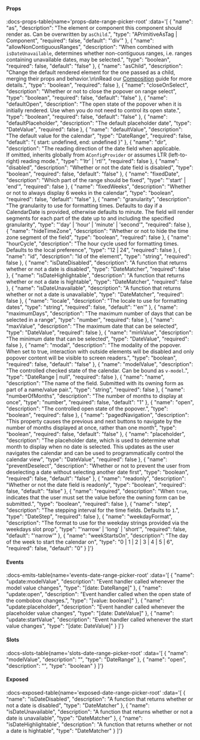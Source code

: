 <!-- This file was automatic generated. Do not edit it manually -->

#### Props
:docs-props-table{name='props-date-range-picker-root' :data='[
  {
    "name": "as",
    "description": "The element or component this component should render as. Can be overwritten by `asChild`.",
    "type": "APrimitiveAsTag | Component",
    "required": false,
    "default": "\'div\'"
  },
  {
    "name": "allowNonContiguousRanges",
    "description": "When combined with `isDateUnavailable`, determines whether non-contiguous ranges, i.e. ranges containing unavailable dates, may be selected.",
    "type": "boolean",
    "required": false,
    "default": "false"
  },
  {
    "name": "asChild",
    "description": "Change the default rendered element for the one passed as a child, merging their props and behavior.\\n\\nRead our [Composition](https://akar.vinicunca.dev/core/guides/composition) guide for more details.",
    "type": "boolean",
    "required": false
  },
  {
    "name": "closeOnSelect",
    "description": "Whether or not to close the popover on range select",
    "type": "boolean",
    "required": false,
    "default": "false"
  },
  {
    "name": "defaultOpen",
    "description": "The open state of the popover when it is initially rendered. Use when you do not need to control its open state.",
    "type": "boolean",
    "required": false,
    "default": "false"
  },
  {
    "name": "defaultPlaceholder",
    "description": "The default placeholder date",
    "type": "DateValue",
    "required": false
  },
  {
    "name": "defaultValue",
    "description": "The default value for the calendar",
    "type": "DateRange",
    "required": false,
    "default": "{ start: undefined, end: undefined }"
  },
  {
    "name": "dir",
    "description": "The reading direction of the date field when applicable. <br> If omitted, inherits globally from `AConfigProvider` or assumes LTR (left-to-right) reading mode.",
    "type": "\'ltr\' | \'rtl\'",
    "required": false
  },
  {
    "name": "disabled",
    "description": "Whether or not the date field is disabled",
    "type": "boolean",
    "required": false,
    "default": "false"
  },
  {
    "name": "fixedDate",
    "description": "Which part of the range should be fixed",
    "type": "\'start\' | \'end\'",
    "required": false
  },
  {
    "name": "fixedWeeks",
    "description": "Whether or not to always display 6 weeks in the calendar",
    "type": "boolean",
    "required": false,
    "default": "false"
  },
  {
    "name": "granularity",
    "description": "The granularity to use for formatting times. Defaults to day if a CalendarDate is provided, otherwise defaults to minute. The field will render segments for each part of the date up to and including the specified granularity",
    "type": "\'day\' | \'hour\' | \'minute\' | \'second\'",
    "required": false
  },
  {
    "name": "hideTimeZone",
    "description": "Whether or not to hide the time zone segment of the field",
    "type": "boolean",
    "required": false
  },
  {
    "name": "hourCycle",
    "description": "The hour cycle used for formatting times. Defaults to the local preference",
    "type": "12 | 24",
    "required": false
  },
  {
    "name": "id",
    "description": "Id of the element",
    "type": "string",
    "required": false
  },
  {
    "name": "isDateDisabled",
    "description": "A function that returns whether or not a date is disabled",
    "type": "DateMatcher",
    "required": false
  },
  {
    "name": "isDateHighlightable",
    "description": "A function that returns whether or not a date is hightable",
    "type": "DateMatcher",
    "required": false
  },
  {
    "name": "isDateUnavailable",
    "description": "A function that returns whether or not a date is unavailable",
    "type": "DateMatcher",
    "required": false
  },
  {
    "name": "locale",
    "description": "The locale to use for formatting dates",
    "type": "string",
    "required": false,
    "default": "\'en\'"
  },
  {
    "name": "maximumDays",
    "description": "The maximum number of days that can be selected in a range",
    "type": "number",
    "required": false
  },
  {
    "name": "maxValue",
    "description": "The maximum date that can be selected",
    "type": "DateValue",
    "required": false
  },
  {
    "name": "minValue",
    "description": "The minimum date that can be selected",
    "type": "DateValue",
    "required": false
  },
  {
    "name": "modal",
    "description": "The modality of the popover. When set to true, interaction with outside elements will be disabled and only popover content will be visible to screen readers.",
    "type": "boolean",
    "required": false,
    "default": "false"
  },
  {
    "name": "modelValue",
    "description": "The controlled checked state of the calendar. Can be bound as `v-model`.",
    "type": "DateRange | null",
    "required": false
  },
  {
    "name": "name",
    "description": "The name of the field. Submitted with its owning form as part of a name/value pair.",
    "type": "string",
    "required": false
  },
  {
    "name": "numberOfMonths",
    "description": "The number of months to display at once",
    "type": "number",
    "required": false,
    "default": "1"
  },
  {
    "name": "open",
    "description": "The controlled open state of the popover.",
    "type": "boolean",
    "required": false
  },
  {
    "name": "pagedNavigation",
    "description": "This property causes the previous and next buttons to navigate by the number of months displayed at once, rather than one month",
    "type": "boolean",
    "required": false,
    "default": "false"
  },
  {
    "name": "placeholder",
    "description": "The placeholder date, which is used to determine what month to display when no date is selected. This updates as the user navigates the calendar and can be used to programmatically control the calendar view",
    "type": "DateValue",
    "required": false
  },
  {
    "name": "preventDeselect",
    "description": "Whether or not to prevent the user from deselecting a date without selecting another date first",
    "type": "boolean",
    "required": false,
    "default": "false"
  },
  {
    "name": "readonly",
    "description": "Whether or not the date field is readonly",
    "type": "boolean",
    "required": false,
    "default": "false"
  },
  {
    "name": "required",
    "description": "When `true`, indicates that the user must set the value before the owning form can be submitted.",
    "type": "boolean",
    "required": false
  },
  {
    "name": "step",
    "description": "The stepping interval for the time fields. Defaults to `1`.",
    "type": "DateStep",
    "required": false
  },
  {
    "name": "weekdayFormat",
    "description": "The format to use for the weekday strings provided via the weekdays slot prop",
    "type": "\'narrow\' | \'long\' | \'short\'",
    "required": false,
    "default": "\'narrow\'"
  },
  {
    "name": "weekStartsOn",
    "description": "The day of the week to start the calendar on",
    "type": "0 | 1 | 2 | 3 | 4 | 5 | 6",
    "required": false,
    "default": "0"
  }
]'} 

#### Events

:docs-emits-table{name='events-date-range-picker-root' :data='[
  {
    "name": "update:modelValue",
    "description": "Event handler called whenever the model value changes",
    "type": "[date: DateRange]"
  },
  {
    "name": "update:open",
    "description": "Event handler called when the open state of the combobox changes.",
    "type": "[value: boolean]"
  },
  {
    "name": "update:placeholder",
    "description": "Event handler called whenever the placeholder value changes",
    "type": "[date: DateValue]"
  },
  {
    "name": "update:startValue",
    "description": "Event handler called whenever the start value changes",
    "type": "[date: DateValue]"
  }
]'} 

#### Slots

:docs-slots-table{name='slots-date-range-picker-root' :data='[
  {
    "name": "modelValue",
    "description": "",
    "type": "DateRange"
  },
  {
    "name": "open",
    "description": "",
    "type": "boolean"
  }
]'} 

#### Exposed

:docs-exposed-table{name='exposed-date-range-picker-root' :data='[
  {
    "name": "isDateDisabled",
    "description": "A function that returns whether or not a date is disabled",
    "type": "DateMatcher"
  },
  {
    "name": "isDateUnavailable",
    "description": "A function that returns whether or not a date is unavailable",
    "type": "DateMatcher"
  },
  {
    "name": "isDateHighlightable",
    "description": "A function that returns whether or not a date is hightable",
    "type": "DateMatcher"
  }
]'} 
